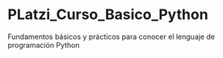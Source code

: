 # PLatzi_Curso_Basico_Python
Fundamentos básicos y prácticos para conocer el lenguaje de programación Python
